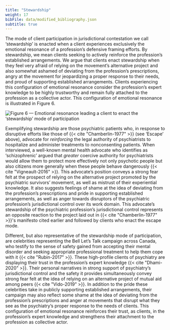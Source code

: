 ```yaml
---
title: "Stewardship"
weight: 17
bibFile: data/modified_bibliography.json
subtitle: true
---
```


The mode of client participation in jurisdictional contestation we call ‘stewardship’ is enacted when a client experiences exclusively the emotional resonance of a profession’s defensive framing efforts. By stewardship, we mean clients seeking to actively reinforce the profession’s established arrangements. We argue that clients enact stewardship when they feel very afraid of relying on the movement’s alternative project and also somewhat ashamed of deviating from the profession’s prescriptions, angry at the movement for jeopardizing a proper response to their needs, and proud of supporting established arrangements. Clients experiencing this configuration of emotional resonance consider the profession’s expert knowledge to be highly trustworthy and remain fully attached to the profession as a collective actor. This configuration of emotional resonance is illustrated in Figure 6.

![Figure 6 — Emotional resonance leading a client to enact the ‘stewardship’ mode of participation](images/janettemujicahnu6051-6c75b199ff8b7a58650147e036e0ff67.png)

Exemplifying stewardship are those psychiatric patients who, in response to disruptive efforts like those of {{< cite "Chamberlin-1977" >}} (see ‘Escape’ above), advocate for _reinforcing_ the legal authority of psychiatrists to hospitalize and administer treatments to nonconsenting patients. When interviewed, a well-known mental health advocate who identifies as ‘schizophrenic’ argued that _greater_ coercive authority for psychiatrists would allow them to protect more effectively not only psychotic people but also citizens more generally when these people behave dangerously {{< cite "Vigneault-2016" >}}. This advocate’s position conveys a strong fear felt at the prospect of relying on the alternative project promoted by the psychiatric survivors’ movement, as well as mistrust of their experiential knowledge. It also suggests feelings of shame at the idea of deviating from the profession’s prescriptions and pride in supporting established arrangements, as well as anger towards disruptors of the psychiatric profession’s jurisdictional control over its work domain. This advocate’s stewardship of the psychiatric profession’s jurisdictional control represents an opposite reaction to the project laid out in {{< cite "Chamberlin-1977" >}}'s manifesto cited earlier and followed by clients who enact the escape mode.

Different, but also representative of the stewardship mode of participation, are celebrities representing the Bell Let’s Talk campaign across Canada, who testify to the sense of safety gained from accepting their mental disorder and seeking appropriate professional treatment to help them cope with it {{< cite "Rubin-2017" >}}. These high-profile clients of psychiatry are displaying their trust in the profession’s expert knowledge {{< cite "Dhami-2020" >}}. Their personal narratives in strong support of psychiatry’s jurisdictional control and the safety it provides simultaneously convey strong fear felt at the idea of relying on an alternative project of mutual aid among peers {{< cite "Vido-2019" >}}. In addition to the pride these celebrities take in publicly supporting established arrangements, their campaign may also reflect some shame at the idea of deviating from the profession’s prescriptions and anger at movements that disrupt what they see as the psychiatry’s proper response to the needs of clients. This configuration of emotional resonance reinforces their trust, as clients, in the profession’s expert knowledge and strengthens their attachment to the profession as collective actor.